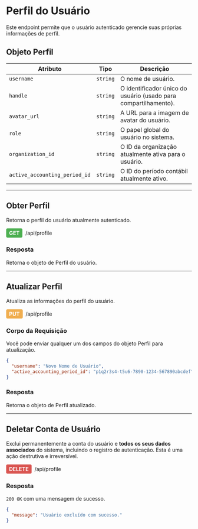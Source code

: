 # Perfil do Usuário

Este endpoint permite que o usuário autenticado gerencie suas próprias informações de perfil.

## Objeto Perfil

| Atributo | Tipo | Descrição |
|---|---|---|
| `username` | `string` | O nome de usuário. |
| `handle` | `string` | O identificador único do usuário (usado para compartilhamento). |
| `avatar_url` | `string` | A URL para a imagem de avatar do usuário. |
| `role` | `string` | O papel global do usuário no sistema. |
| `organization_id` | `string` | O ID da organização atualmente ativa para o usuário. |
| `active_accounting_period_id` | `string` | O ID do período contábil atualmente ativo. |

---

## Obter Perfil

Retorna o perfil do usuário atualmente autenticado.

<div style="display: flex; align-items: center; gap: 8px; margin-bottom: 16px;">
  <span style="background-color: #4CAF50; color: white; padding: 4px 8px; border-radius: 4px; font-weight: bold;">GET</span>
  <span>/api/profile</span>
</div>

### Resposta

Retorna o objeto de Perfil do usuário.

---

## Atualizar Perfil

Atualiza as informações do perfil do usuário.

<div style="display: flex; align-items: center; gap: 8px; margin-bottom: 16px;">
  <span style="background-color: #f0ad4e; color: white; padding: 4px 8px; border-radius: 4px; font-weight: bold;">PUT</span>
  <span>/api/profile</span>
</div>

### Corpo da Requisição

Você pode enviar qualquer um dos campos do objeto Perfil para atualização.

```json
{
  "username": "Novo Nome de Usuário",
  "active_accounting_period_id": "p1q2r3s4-t5u6-7890-1234-567890abcdef"
}
```

### Resposta

Retorna o objeto de Perfil atualizado.

---

## Deletar Conta de Usuário

Exclui permanentemente a conta do usuário e **todos os seus dados associados** do sistema, incluindo o registro de autenticação. Esta é uma ação destrutiva e irreversível.

<div style="display: flex; align-items: center; gap: 8px; margin-bottom: 16px;">
  <span style="background-color: #d9534f; color: white; padding: 4px 8px; border-radius: 4px; font-weight: bold;">DELETE</span>
  <span>/api/profile</span>
</div>

### Resposta

`200 OK` com uma mensagem de sucesso.

```json
{
  "message": "Usuário excluído com sucesso."
}
```